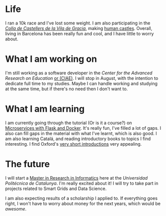 <!-- june 2019 -->
<h1>Life</h1>
<p>I ran a 10k race and I've lost some weight. I am also participating in the <a href="https://cvg.cat/"><em>Colla de Castellers de la Vila de Gracia</em></a>, making <a href="https://www.youtube.com/watch?v=-iSHfrmGdyo">human castles</a>. Overall, living in Barcelona has been really fun and cool, and I have little to worry about.</p>
<h1>What I am working on</h1>
<p>I'm still working as a software developer in the <em>Center for the Advanced Research on Education</em> <a href="http://ciae.uchile.cl/">or (CIAE)</a>. I will stop in August, with the intention to dedicate full time to my studies. Maybe I can handle working and studying at the same time, but if there's no need then I don't want to.</p>
<h1>What I am learning</h1>
<p>I am currently going through the tutorial (Or is it a course?) on <a href="https://testdriven.io/courses/microservices-with-docker-flask-and-react/">Microservices with Flask and Docker</a>. It's really fun, I've filled a lot of gaps. I also can fill gaps in the material with what I've learnt, which is also good. I am also learning Catalá, and reading introductory books to topics I find interesting. I find Oxford's <a href="https://global.oup.com/academic/content/series/v/very-short-introductions-vsi/?cc=es&amp;lang=en&amp;">very short introductions</a> very appealing.</p>
<h1>The future</h1>
<p>I will start a <a href="https://www.fib.upc.edu/en/studies/masters/master-innovation-and-research-informatics/">Master in Research in Informatics</a> here at the <em>Universidad Politécnica de Catalunya</em>. I'm really excited about it! I will try to take part in projects related to Smart Grids and Data Science.</p>
<p>I am also expecting results of a scholarship I applied to. If everything goes right, I won't have to worry about money for the next years, which would be <em>awesome</em>.</p>
